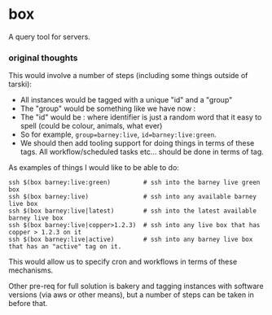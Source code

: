 box
===

A query tool for servers.

### original thoughts

This would involve a number of steps (including some things outside of tarski):
 - All instances would be tagged with a unique "id" and a "group"
 - The "group" would be something like we have now <customer>:<role>
 - The "id" would be <group>:<identifier> where identifier is just a random word
   that it easy to spell (could be colour, animals, what ever)
 - So for example,  `group=barney:live`, `id=barney:live:green`.
 - We should then add tooling support for doing things in terms of these tags. All
   workflow/scheduled tasks etc... should be done in terms of tag.

As examples of things I would like to be able to do:

```
ssh $(box barney:live:green)         # ssh into the barney live green box
ssh $(box barney:live)               # ssh into any available barney live box
ssh $(box barney:live|latest)        # ssh into the latest available barney live box
ssh $(box barney:live|copper>1.2.3)  # ssh into any live box that has copper > 1.2.3 on it
ssh $(box barney:live|active)        # ssh into any barney live box that has an "active" tag on it.
```

This would allow us to specify cron and workflows in terms of these
mechanisms.


Other pre-req for full solution is bakery and tagging instances with
software versions (via aws or other means), but a number of steps can
be taken in before that.

